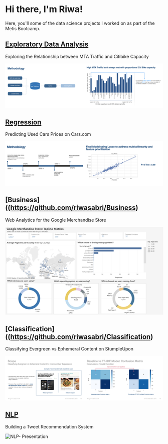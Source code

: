 # Hi there, I'm Riwa!

Here, you'll some of the data science projects I worked on as part of the Metis Bootcamp. 

## [Exploratory Data Analysis](https://github.com/riwasabri/EDA-MTA-Traffic-Citibike-Capacity)
Exploring the Relationship between MTA Traffic and Citibike Capacity 

<img class="image-align-left" src="EDA_1.jpeg" style="width:50%"/><img class="image-align-left" src="EDA_Image_2.jpeg" style="width:50%"/>


## [Regression](https://github.com/riwasabri/Regression)
Predicting Used Cars Prices on Cars.com 

<img class="image-align-left" src="Regression1.jpeg" style="width:50%"/><img class="image-align-left" src="Regression2.jpeg" style="width:50%"/>

## [Business]((https://github.com/riwasabri/Business)
Web Analytics for the Google Merchandise Store


<img class="image-align-left" src="Dash2.png" style="width:100%"/>


## [Classification]((https://github.com/riwasabri/Classification)
Classifying Evergreen vs Ephemeral Content on StumpleUpon 

<img class="image-align-left" src="Classification_1.jpeg" style="width:50%"/><img class="image-align-left" src="Classification2.jpeg" style="width:50%"/>



## [NLP](https://github.com/riwasabri/NLP)
Building a Tweet Recommendation System 

![NLP- Presentation ](https://user-images.githubusercontent.com/31965719/200125869-55c9a877-da62-4bb0-9bfd-3f76bb3c558f.gif)


<!--
**RiwaSabri/RiwaSabri** is a ✨ _special_ ✨ repository because its `README.md` (this file) appears on your GitHub profile.

Here are some ideas to get you started:

- 🔭 I’m currently working on ...
- 🌱 I’m currently learning ...
- 👯 I’m looking to collaborate on ...
- 🤔 I’m looking for help with ...
- 💬 Ask me about ...
- 📫 How to reach me: ...
- 😄 Pronouns: ...
- ⚡ Fun fact: ...
-->

